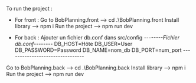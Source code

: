 To run the project : 

 - For front : 
 Go to BobPlanning.front --> cd .\BobPlanning.front
 Install library --> npm i
 Run the project --> npm run dev 

 - For back : 
 Ajouter un fichier db.conf dans src/config
 *--------Fichier db.conf--------*
    DB_HOST=Hôte
    DB_USER=User
    DB_PASSWORD=Password
    DB_NAME=nom_db
    DB_PORT=num_port
*--------------------------------*

 Go to BobPlanning.back --> cd .\BobPlanning.back
 Install library --> npm i
 Run the project --> npm run dev